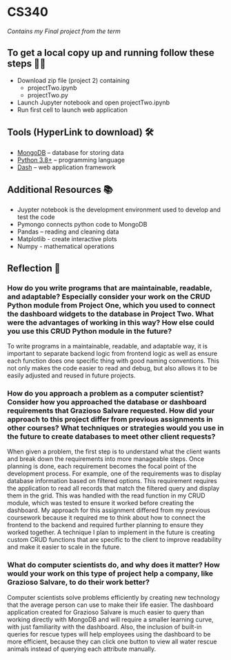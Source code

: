 # CS340
*Contains my Final project from the term*

## To get a local copy up and running follow these steps 🏃💨 
- Download zip file (project 2) containing 
  - projectTwo.ipynb
  - projectTwo.py
- Launch Jupyter notebook and open projectTwo.ipynb
- Run first cell to launch web application

## Tools (HyperLink to download) 🛠️
  - [MongoDB](https://www.mongodb.com/try/download/community) – database for storing data
  - [Python 3.8+](https://www.python.org/downloads/) – programming language
  - [Dash](https://dash.plotly.com/) – web application framework

## Additional Resources 📚
- Juypter notebook is the development environment used to develop and test the code
- Pymongo connects python code to MongoDB
- Pandas – reading and cleaning data
- Matplotlib - create interactive plots 
- Numpy - mathematical operations

## Reflection 📝

### **How do you write programs that are maintainable, readable, and adaptable? Especially consider your work on the CRUD Python module from Project One, which you used to connect the dashboard widgets to the database in Project Two. What were the advantages of working in this way? How else could you use this CRUD Python module in the future?**

To write programs in a maintainable, readable, and adaptable way, it is important to separate backend logic from frontend logic as well as ensure each function does one specific thing with good naming conventions. This not only makes the code easier to read and debug, but also allows it to be easily adjusted and reused in future projects.

### **How do you approach a problem as a computer scientist? Consider how you approached the database or dashboard requirements that Grazioso Salvare requested. How did your approach to this project differ from previous assignments in other courses? What techniques or strategies would you use in the future to create databases to meet other client requests?**

When given a problem, the first step is to understand what the client wants and break down the requirements into more manageable steps. Once planning is done, each requirement becomes the focal point of the development process. For example, one of the requirements was to display database information based on filtered options. This requirement requires the application to read all records that match the filtered query and display them in the grid. This was handled with the read function in my CRUD module, which was tested to ensure it worked before creating the dashboard. My approach for this assignment differed from my previous coursework because it required me to think about how to connect the frontend to the backend and required further planning to ensure they worked together. A technique I plan to implement in the future is creating custom CRUD functions that are specific to the client to improve readability and make it easier to scale in the future.

### **What do computer scientists do, and why does it matter? How would your work on this type of project help a company, like Grazioso Salvare, to do their work better?**

Computer scientists solve problems efficiently by creating new technology that the average person can use to make their life easier. The dashboard application created for Grazioso Salvare is much easier to query than working directly with MongoDB and will require a smaller learning curve, with just familiarity with the dashboard. Also, the inclusion of built-in queries for rescue types will help employees using the dashboard to be more efficient, because they can click one button to view all water rescue animals instead of querying each attribute manually.
